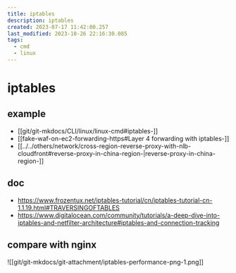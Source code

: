 ```yaml
---
title: iptables
description: iptables
created: 2023-07-17 11:42:00.257
last_modified: 2023-10-26 22:16:30.085
tags:
  - cmd
  - linux
---
```


# iptables

## example

- [[git/git-mkdocs/CLI/linux/linux-cmd#iptables-]]
- [[fake-waf-on-ec2-forwarding-https#Layer 4 forwarding with iptables-]]
- [[../../others/network/cross-region-reverse-proxy-with-nlb-cloudfront#reverse-proxy-in-china-region-|reverse-proxy-in-china-region-]]


## doc

- https://www.frozentux.net/iptables-tutorial/cn/iptables-tutorial-cn-1.1.19.html#TRAVERSINGOFTABLES
- https://www.digitalocean.com/community/tutorials/a-deep-dive-into-iptables-and-netfilter-architecture#iptables-and-connection-tracking


## compare with nginx 

![[git/git-mkdocs/git-attachment/iptables-performance-png-1.png]]




